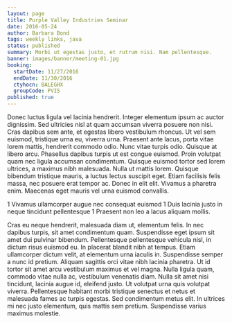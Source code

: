 ```yaml
---
layout: page
title: Purple Valley Industries Seminar
date: 2016-05-24
author: Barbara Bond
tags: weekly links, java
status: published
summary: Morbi ut egestas justo, et rutrum nisi. Nam pellentesque.
banner: images/banner/meeting-01.jpg
booking:
  startDate: 11/27/2016
  endDate: 11/30/2016
  ctyhocn: BALEGHX
  groupCode: PVIS
published: true
---
```

Donec luctus ligula vel lacinia hendrerit. Integer elementum ipsum ac auctor dignissim. Sed ultricies nisl at quam accumsan viverra posuere non nisi. Cras dapibus sem ante, et egestas libero vestibulum rhoncus. Ut vel sem euismod, tristique urna eu, viverra urna. Praesent ante lacus, porta vitae lorem mattis, hendrerit commodo odio. Nunc vitae turpis odio. Quisque at libero arcu. Phasellus dapibus turpis ut est congue euismod.
Proin volutpat quam nec ligula accumsan condimentum. Quisque euismod tortor sed lorem ultrices, a maximus nibh malesuada. Nulla ut mattis lorem. Quisque bibendum tristique mauris, a luctus lectus suscipit eget. Etiam facilisis felis massa, nec posuere erat tempor ac. Donec in elit elit. Vivamus a pharetra enim. Maecenas eget mauris vel urna euismod convallis.

1 Vivamus ullamcorper augue nec consequat euismod
1 Duis lacinia justo in neque tincidunt pellentesque
1 Praesent non leo a lacus aliquam mollis.

Cras eu neque hendrerit, malesuada diam ut, elementum felis. In nec dapibus turpis, sit amet condimentum quam. Suspendisse eget ipsum sit amet dui pulvinar bibendum. Pellentesque pellentesque vehicula nisl, in dictum risus euismod eu. In placerat blandit nibh at tempus. Etiam ullamcorper dictum velit, at elementum urna iaculis in. Suspendisse semper a nunc id pretium. Aliquam sagittis orci vitae nibh lacinia pharetra. Ut id tortor sit amet arcu vestibulum maximus et vel magna. Nulla ligula quam, commodo vitae nulla ac, vestibulum venenatis diam. Nulla sit amet nisi tincidunt, lacinia augue id, eleifend justo. Ut volutpat urna quis volutpat viverra. Pellentesque habitant morbi tristique senectus et netus et malesuada fames ac turpis egestas. Sed condimentum metus elit. In ultrices mi nec justo elementum, quis mattis sem pretium. Suspendisse varius maximus molestie.
